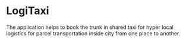# LogiTaxi
The application helps to book the trunk in shared taxi for hyper local logistics for parcel transportation inside city from one place to another. 
